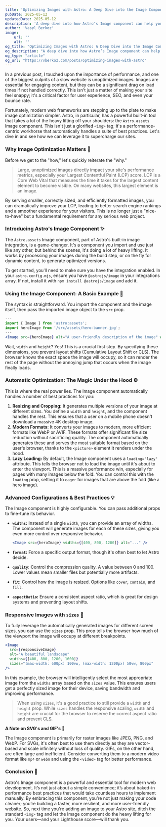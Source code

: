 ```yaml
---
title: 'Optimizing Images with Astro: A Deep Dive into the Image Component'
pubDate: 2025-05-12
updatedDate: 2025-05-12
description: 'A deep dive into how Astro’s Image component can help you automatically optimize images for web performance, from lazy loading to modern formats.'
author: 'Vasyl Berkoz'
image:
    url: ''
    alt: ''
og_title: "Optimizing Images with Astro: A Deep Dive into the Image Component"
og_description: "A deep dive into how Astro’s Image component can help you automatically optimize images for web performance, from lazy loading to modern formats."
og_type: "article"
og_url: "https://vberkoz.com/posts/optimizing-images-with-astro"
---
```


In a previous post, I touched upon the importance of performance, and one of the biggest culprits of a slow website is unoptimized images. Images are essential for engaging content, but they can be a significant drag on load times if not handled correctly. This isn't just a matter of making your site feel snappy; it's a critical factor for user experience, SEO, and even your bounce rate.

Fortunately, modern web frameworks are stepping up to the plate to make image optimization simpler. Astro, in particular, has a powerful built-in tool that takes a lot of the heavy lifting off your shoulders: the `Astro.assets` Image component. This isn't just a glorified `<img>` tag; it's a performance-centric workhorse that automatically handles a suite of best practices. Let's dive in and see how we can leverage it to supercharge our sites.

### Why Image Optimization Matters 🚀

Before we get to the "how," let's quickly reiterate the "why."

> Large, unoptimized images directly impact your site's performance metrics, especially your Largest Contentful Paint (LCP) score. LCP is a Core Web Vital that measures the time it takes for the largest content element to become visible. On many websites, this largest element is an image.

By serving smaller, correctly sized, and efficiently formatted images, you can dramatically improve your LCP, leading to better search engine rankings and a smoother experience for your visitors. This is no longer just a "nice-to-have" but a fundamental requirement for any serious web project.

### Introducing Astro's Image Component ✨

The `Astro.assets` Image component, part of Astro's built-in image integration, is a game-changer. It's a component you import and use just like any other, but behind the scenes, it's doing a lot of heavy lifting. It works by processing your images during the build step, or on the fly for dynamic content, to generate optimized versions.

To get started, you'll need to make sure you have the integration enabled. In your `astro.config.mjs`, ensure you have `@astrojs/image` in your integrations array. If not, install it with `npm install @astrojs/image` and add it.

### Using the Image Component: A Basic Example 📝

The syntax is straightforward. You import the component and the image itself, then pass the imported image object to the `src` prop.

```jsx
---
import { Image } from 'astro:assets';
import heroImage from '/src/assets/hero-banner.jpg';
---
<Image src={heroImage} alt="A user-friendly description of the image" width={1200} height={600} />
```

Wait, `width` and `height`? Yes\! This is a crucial first step. By specifying these dimensions, you prevent layout shifts (Cumulative Layout Shift or CLS). The browser knows the exact space the image will occupy, so it can render the rest of the page without the annoying jump that occurs when the image finally loads.

### Automatic Optimization: The Magic Under the Hood ⚙️

This is where the real power lies. The Image component automatically handles a number of best practices for you:

1.  **Resizing and Cropping:** It generates multiple versions of your image at different sizes. You define a `width` and `height`, and the component handles the rest. This ensures that a user on a mobile phone doesn't download a massive 4K desktop image.
2.  **Modern Formats:** It converts your images to modern, more efficient formats like WebP or AVIF. These formats offer significant file size reduction without sacrificing quality. The component automatically generates these and serves the most suitable format based on the user's browser, thanks to the `<picture>` element it renders under the hood.
3.  **Lazy Loading:** By default, the Image component uses a `loading="lazy"` attribute. This tells the browser not to load the image until it's about to enter the viewport. This is a massive performance win, especially for pages with many images below the fold. You can control this with the `loading` prop, setting it to `eager` for images that are above the fold (like a hero image).

### Advanced Configurations & Best Practices 💡

The Image component is highly configurable. You can pass additional props to fine-tune its behavior.

  * **`widths`:** Instead of a single `width`, you can provide an array of widths. The component will generate images for each of these sizes, giving you even more control over responsive behavior.

    ```jsx
    <Image src={heroImage} widths={[400, 800, 1200]} alt="..." />
    ```

  * **`format`:** Force a specific output format, though it's often best to let Astro decide.

  * **`quality`:** Control the compression quality. A value between 0 and 100. Lower values mean smaller files but potentially more artifacts.

  * **`fit`:** Control how the image is resized. Options like `cover`, `contain`, and `fill`.

  * **`aspectRatio`:** Ensure a consistent aspect ratio, which is great for design systems and preventing layout shifts.

### Responsive Images with `sizes` 📱

To fully leverage the automatically generated images for different screen sizes, you can use the `sizes` prop. This prop tells the browser how much of the viewport the image will occupy at different breakpoints.

```jsx
<Image
  src={responsiveImage}
  alt="A beautiful landscape"
  widths={[400, 800, 1200, 1600]}
  sizes="(max-width: 600px) 100vw, (max-width: 1200px) 50vw, 800px"
/>
```

In this example, the browser will intelligently select the most appropriate image from the `widths` array based on the `sizes` value. This ensures users get a perfectly sized image for their device, saving bandwidth and improving performance.

> When using `sizes`, it's a good practice to still provide a `width` and `height` prop. While `sizes` handles the responsive scaling, `width` and `height` are crucial for the browser to reserve the correct aspect ratio and prevent CLS.

**A Note on SVG's and GIF's** 🎨

The Image component is primarily for raster images like JPEG, PNG, and WebP. For SVGs, it's often best to use them directly as they are vector-based and scale infinitely without loss of quality. GIFs, on the other hand, are often large and inefficient. Consider converting them to a modern video format like `mp4` or `webm` and using the `<video>` tag for better performance.

### Conclusion 🏁

Astro's Image component is a powerful and essential tool for modern web development. It’s not just about a simple convenience; it’s about baked-in performance best practices that would take countless hours to implement manually. By embracing this component, you’re not just making your code cleaner; you’re building a faster, more resilient, and more user-friendly website. So, next time you're adding an image to your Astro site, ditch the standard `<img>` tag and let the Image component do the heavy lifting for you. Your users—and your Lighthouse score—will thank you.